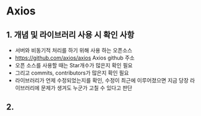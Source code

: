 # Axios
## 1. 개념 및 라이브러리 사용 시 확인 사항
* 서버와 비동기적 처리를 하기 위해 사용 하는 오픈소스
* https://github.com/axios/axios Axios github 주소
* 오픈 소스를 사용할 때는 Star개수가 많은지 확인 필요
* 그리고 commits, contributors가 많은지 확인 필요
* 라이브러리가 언제 수정되었는지를 확인, 수정이 최근에 이루어졌으면 지금 당장 라이브러리에 문제가 생겨도 누군가 고칠 수 있다고 판단

## 2. 